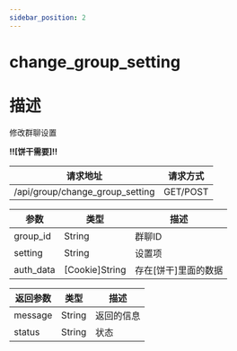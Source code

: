```yaml
---
sidebar_position: 2
---
```

# change_group_setting
# 描述
修改群聊设置

**!!\[饼干需要\]!!**

| 请求地址 | 请求方式 |
| --- | --- |
| /api/group/change_group_setting | GET/POST |


|参数|类型|描述|
|---|---|---|
|group_id|String|群聊ID|
|setting|String|设置项|
|auth_data|\[Cookie\]String|存在\[饼干\]里面的数据|

|返回参数|类型|描述|
|---|---|---|
|message|String|返回的信息|
|status|String|状态|
